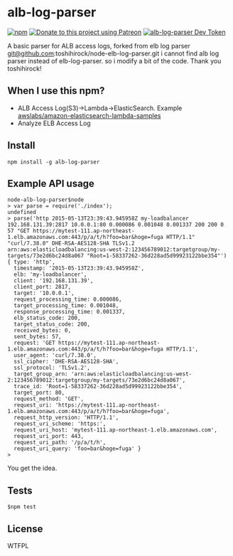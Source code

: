 # alb-log-parser

[![npm](https://img.shields.io/npm/v/alb-log-parser.svg)](https://www.npmjs.com/package/alb-log-parser)
[![Donate to this project using Patreon](https://img.shields.io/badge/patreon-donate-yellow.svg)](https://www.patreon.com/igtm)
[![alb-log-parser Dev Token](https://badge.devtoken.rocks/alb-log-parser)](https://devtoken.rocks/package/alb-log-parser)

A basic parser for ALB access logs, forked from elb log parser git@github.com:toshihirock/node-elb-log-parser.git
i cannot find alb log parser instead of elb-log-parser. so i modify a bit of the code. Thank you toshihirock!

## When I use this npm?

+ ALB Access Log(S3)->Lambda->ElasticSearch. Example [awslabs/amazon-elasticsearch-lambda-samples](https://github.com/awslabs/amazon-elasticsearch-lambda-samples/blob/master/src/s3_lambda_es.js)
+ Analyze ELB Access Log

## Install

```
npm install -g alb-log-parser
```


## Example API usage

```
node-alb-log-parser$node
> var parse = require('./index');
undefined
> parse('http 2015-05-13T23:39:43.945958Z my-loadbalancer 192.168.131.39:2817 10.0.0.1:80 0.000086 0.001048 0.001337 200 200 0 57 "GET https://mytest-111.ap-northeast-1.elb.amazonaws.com:443/p/a/t/h?foo=bar&hoge=fuga HTTP/1.1" "curl/7.38.0" DHE-RSA-AES128-SHA TLSv1.2 arn:aws:elasticloadbalancing:us-west-2:123456789012:targetgroup/my-targets/73e2d6bc24d8a067 "Root=1-58337262-36d228ad5d99923122bbe354"')
{ type: 'http',
  timestamp: '2015-05-13T23:39:43.945958Z',
  elb: 'my-loadbalancer',
  client: '192.168.131.39',
  client_port: 2817,
  target: '10.0.0.1',
  request_processing_time: 0.000086,
  target_processing_time: 0.001048,
  response_processing_time: 0.001337,
  elb_status_code: 200,
  target_status_code: 200,
  received_bytes: 0,
  sent_bytes: 57,
  request: 'GET https://mytest-111.ap-northeast-1.elb.amazonaws.com:443/p/a/t/h?foo=bar&hoge=fuga HTTP/1.1',
  user_agent: 'curl/7.38.0',
  ssl_cipher: 'DHE-RSA-AES128-SHA',
  ssl_protocol: 'TLSv1.2',
  target_group_arn: 'arn:aws:elasticloadbalancing:us-west-2:123456789012:targetgroup/my-targets/73e2d6bc24d8a067',
  trace_id: 'Root=1-58337262-36d228ad5d99923122bbe354',
  target_port: 80,
  request_method: 'GET',
  request_uri: 'https://mytest-111.ap-northeast-1.elb.amazonaws.com:443/p/a/t/h?foo=bar&hoge=fuga',
  request_http_version: 'HTTP/1.1',
  request_uri_scheme: 'https:',
  request_uri_host: 'mytest-111.ap-northeast-1.elb.amazonaws.com',
  request_uri_port: 443,
  request_uri_path: '/p/a/t/h',
  request_uri_query: 'foo=bar&hoge=fuga' }
>
```

You get the idea.

## Tests

```
$npm test
```

## License

WTFPL
